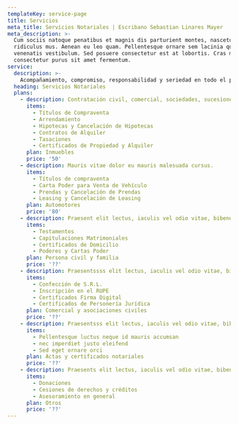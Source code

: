 ```yaml
---
templateKey: service-page
title: Servicios
meta_title: Servicios Notariales | Escribano Sebastian Linares Mayer
meta_description: >-
  Cum sociis natoque penatibus et magnis dis parturient montes, nascetur
  ridiculus mus. Aenean eu leo quam. Pellentesque ornare sem lacinia quam
  venenatis vestibulum. Sed posuere consectetur est at lobortis. Cras mattis
  consectetur purus sit amet fermentum.
service:
  description: >-
    Acompañamiento, compromiso, responsabilidad y seriedad en todo el proceso. Agende su consulta sin compromiso.
  heading: Servicios Notariales
  plans:
    - description: Contratación civil, comercial, sociedades, sucesiones, compraventa de bienes inmuebles, automotores.
      items:
        - Títulos de Compraventa
        - Arrendamiento
        - Hipotecas y Cancelación de Hipotecas
        - Contratos de Alquiler
        - Tasaciones
        - Certificados de Propiedad y Alquiler
      plan: Inmuebles
      price: '50'
    - description: Mauris vitae dolor eu mauris malesuada cursus.
      items:
        - Títulos de compraventa
        - Carta Poder para Venta de Vehículo
        - Prendas y Cancelación de Prendas
        - Leasing y Cancelación de Leasing
      plan: Automotores
      price: '80'
    - description: Praesent elit lectus, iaculis vel odio vitae, bibendum auctor lacus.
      items:
        - Testamentos
        - Capitulaciones Matrimoniales
        - Certificados de Domicilio
        - Poderes y Cartas Poder
      plan: Persona civil y familia
      price: '??'
    - description: Praesentssss elit lectus, iaculis vel odio vitae, bibendum auctor lacus.
      items:
        - Confección de S.R.L.
        - Inscripción en el RUPE
        - Certificados Firma Digital
        - Certificados de Personería Jurídica
      plan: Comercial y asociaciones civiles
      price: '??'
    - description: Praesentsss elit lectus, iaculis vel odio vitae, bibendum auctor lacus.
      items:
        - Pellentesque luctus neque id mauris accumsan
        - nec imperdiet justo eleifend
        - Sed eget ornare orci
      plan: Actas y certificados notariales
      price: '??'
    - description: Praesents elit lectus, iaculis vel odio vitae, bibendum auctor lacus.
      items:
        - Donaciones
        - Cesiones de derechos y créditos
        - Asesoramiento en general
      plan: Otros
      price: '??'
---
```


